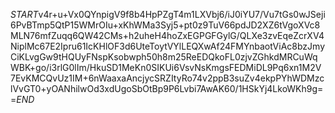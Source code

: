 $START$v4r+u+Vx0QYnpigV9f8b4HpPZgT4m1LXVbj6/iJ0iYU7/Vu7tGs0wJSeji6PvBTmp5QtP15WMrOIu+xKhWMa3Syj5+pt0z9TuV66pdJD2XZ6tVgoXVc8MLN76mfZuqq6QW42CMs+h2uheH4hoZxEGPGFGylG/QLXe3zvEqeZcrXV4NiplMc67E2Ipru61IcKHlOF3d6UteToytVYlLEQXwAf24FMYnbaotViAc8bzJmyCiKLvgGw9tHQUyFNspKsobwph50h8m25ReEDQkoFL0zjvZGhkdMRCuWqWBK+go/i3rlG0lIm/HkuSD1MeKn0SIKUi6VsvNsKmgsFEDMiDL9Pq6xn1M2V7EvKMCQvUz1IM+6nWaaxaAncjycSRZItyRo74v2ppB3suZv4ekpPYhWDMzclVvGT0+yOANhilwOd3xdUgoSbOtBp9P6Lvbi7AwAK60/1HSkYj4LkoWKh9g==$END$